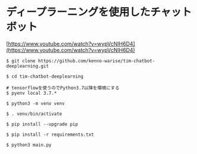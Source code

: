 # ディープラーニングを使用したチャットボット

[https://www.youtube.com/watch?v=wypVcNIH6D4](https://www.youtube.com/watch?v=wypVcNIH6D4)

```
$ git clone https://github.com/kenno-warise/tim-chatbot-deeplearning.git

$ cd tim-chatbot-deeplearning

# tensorflowを使うのでPython3.7以降を環境にする
$ pyenv local 3.7.*

$ python3 -m venv venv

$ . venv/bin/activate

$ pip install --upgrade pip

$ pip install -r requirements.txt

$ python3 main.py
```
